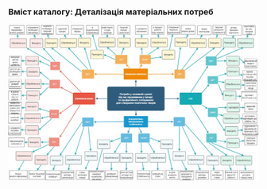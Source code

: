 ### Вміст каталогу: Деталізація матеріальних потреб
![MindMap](https://raw.githubusercontent.com/oleksandrblazhko/ai-212-omelchuk/ai-212-omelchuk_with_laboratory_work_1/1-SoftwareRequirements/1.1-DeterminingConsumerNeeds/1.1.2-MaterialNeedsDetails/MindMap.jpg)
